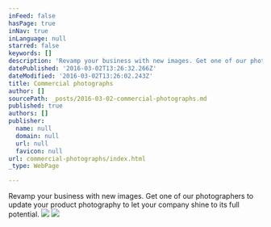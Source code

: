 ```yaml
---
inFeed: false
hasPage: true
inNav: true
inLanguage: null
starred: false
keywords: []
description: 'Revamp your business with new images. Get one of our photographers to update your product photography to let your company shine to its full potential. '
datePublished: '2016-03-02T13:26:32.266Z'
dateModified: '2016-03-02T13:26:02.243Z'
title: Commercial photographs
author: []
sourcePath: _posts/2016-03-02-commercial-photographs.md
published: true
authors: []
publisher:
  name: null
  domain: null
  url: null
  favicon: null
url: commercial-photographs/index.html
_type: WebPage

---
```

Revamp your business with new images. Get one of our photographers to update your product photography to let your company shine to its full potential. ![](https://s3-us-west-2.amazonaws.com/the-grid-img/p/e707417170d21b72ab95c051004a95d2003ea745.jpg)
![](https://the-grid-user-content.s3-us-west-2.amazonaws.com/921f286f-dade-4306-93c1-2f520e077ba4.jpg)